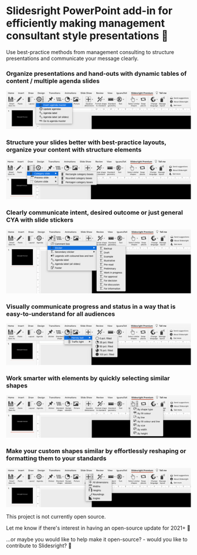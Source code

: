 # Slidesright PowerPoint add-in for efficiently making management consultant style presentations :rocket:

Use best-practice methods from management consulting to structure presentations and communicate your message clearly.

### Organize presentations and hand-outs with dynamic tables of content / multiple agenda slides

![Agenda slides](./img/AgendaSlides.png)

### Structure your slides better with best-practice layouts, organize your content with structure elements

![Organize in categories](./img/CategoryBoxes.png)


### Clearly communicate intent, desired outcome or just general CYA with slide stickers

![Put stickers on slides](./img/Stickers.png)


### Visually communicate progress and status in a way that is easy-to-understand for all audiences

![Harvey balls show progress or status](./img/HarveyBall.png)


### Work smarter with elements by quickly selecting similar shapes

![Quickly select similar shapes](./img/SelectSimilar.png)


### Make your custom shapes similar by effortlessly reshaping or formatting them to your standards 

![Quickly equalize shapes](./img/SmartEqualize.png)


This project is not currently open source. 

Let me know if there's interest in having an open-source update for 2021+ :dizzy: 

...or maybe you would like to help make it open-source? - would you like to contribute to Slidesright? :star_struck:
